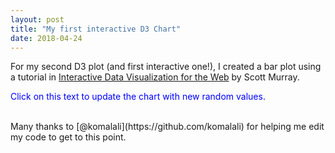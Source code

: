 ```yaml
---
layout: post
title: "My first interactive D3 Chart"
date: 2018-04-24
---
```

<script src="//code.jquery.com/jquery.js"></script>
<style>
/* no styles yet */ 

</style>
For my second D3 plot (and first interactive one!), I created a bar plot using a tutorial in <u>Interactive Data Visualization for the Web</u> by Scott Murray.  

<p class="button" style="color:blue;">Click on this text to update the chart with new random values.</p>

<div id='d3div'></div>

<script src="//d3js.org/d3.v3.min.js"></script>
<script>

					// Dynamic, random data set 
					var dataset = [];
					for (var i = 0; i < 20; i ++) { 
						var newNumber = Math.floor(Math.random() * 21) + 5;
						dataset.push(newNumber);
					}

					var w = 600;
					var h = 400;
					var barPadding = 1; 

					var svg = d3.select("#d3div")
								.append("svg")
								.attr("width", w)
								.attr("height", h);

					// ordinal scale handles left/right prositioning of bars and labels along the x-axis (ordinal as opposed to linear)
					// while we don't have true ordinal data, we do want our
					// bars to be drawn from left to right in the same order
					// in which the values occur, and we want them to be evenly
					// spaced 
					var xScale = d3.scale.ordinal() 
									.domain(d3.range(dataset.length)) // an array of sequential numbers
									//ordinal vaues are typcially non-numeric
									.rangeRoundBands([0,w], 0.05); // discrete ranges
									// this says, calculate even bands starting at 0 and ending at w,
									// then set this scale's range to those bands.
					var yScale = d3.scale.linear()
									.domain([0, d3.max(dataset)])
									.range([h, 0]);

					// bar chart 
					svg.selectAll("rect")
						.data(dataset)
						.enter()
						.append("rect")
						.attr("x", function(d, i) { 
							return xScale(i); //Creates an even spacing regardless of num values
						})
						.attr("y", function(d) { 
								return yScale(d); 
							})
						.attr("width", xScale.rangeBand())
						.attr("height", function(d) { 
								return h - yScale(d);
							})
						.attr("fill", function(d) { 
							return "rgb(0, 0, " + (d * 10) + ")";
						});

					// bar labels 
					svg.selectAll("text")
						.data(dataset)
						.enter()
						.append("text")
						.text(function(d) { 
							return d;
						})
					    .attr("x", function(d, i) {
					   	 	return xScale(i) + xScale.rangeBand() / 2;
					    })
					    .attr("y", function(d) {
					   		return yScale(d) + 14;
					    })
						.attr("font-family", "sans-serif")
						.attr("font-size", "11px")
						.attr("fill", "white")
						.attr("text-anchor", "middle");
					

					// refresh data on click 
					d3.select('.button')
						.on("click", function() { 
							// Do something on click
							//New values for dataset
							var dataset = [];
							for (var i = 0; i < 20; i ++) { 
								var newNumber = Math.floor(Math.random() * 21) + 5;
								dataset.push(newNumber);
							};

							// update y values 
							svg.selectAll("rect")
								.data(dataset)
								.transition() // animation!
								.attr("y", function(d) { 
										return yScale(d); // height minuts data value; keeps bars from being upside-down
									})
								.attr("height", function(d) { 
										return h - yScale(d);
									})
								.attr("fill", function(d) { 
									return "rgb(0, 0, " + (d * 10) + ")";
								});

							// update text content and x/y values of labels 
							svg.selectAll("text")
								.data(dataset)
								.transition()
                                .text(function(d) { 
									return d;
								})
							    .attr("x", function(d, i) {
							   	 	return xScale(i) + xScale.rangeBand() / 2;
							    })
							    .attr("y", function(d) {
							   		return yScale(d) + 14;
							    });
							});
</script>
<br>
Many thanks to [@komalali](https://github.com/komalali) for helping me edit my code to get to this point.  
